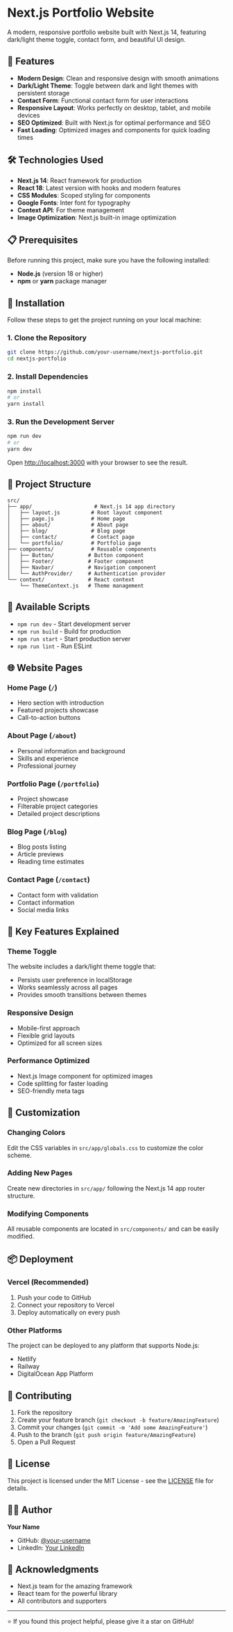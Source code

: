 # Next.js Portfolio Website

A modern, responsive portfolio website built with Next.js 14, featuring dark/light theme toggle, contact form, and beautiful UI design.

## 🚀 Features

- **Modern Design**: Clean and responsive design with smooth animations
- **Dark/Light Theme**: Toggle between dark and light themes with persistent storage
- **Contact Form**: Functional contact form for user interactions
- **Responsive Layout**: Works perfectly on desktop, tablet, and mobile devices
- **SEO Optimized**: Built with Next.js for optimal performance and SEO
- **Fast Loading**: Optimized images and components for quick loading times

## 🛠️ Technologies Used

- **Next.js 14**: React framework for production
- **React 18**: Latest version with hooks and modern features
- **CSS Modules**: Scoped styling for components
- **Google Fonts**: Inter font for typography
- **Context API**: For theme management
- **Image Optimization**: Next.js built-in image optimization

## 📋 Prerequisites

Before running this project, make sure you have the following installed:

- **Node.js** (version 18 or higher)
- **npm** or **yarn** package manager

## 🚀 Installation

Follow these steps to get the project running on your local machine:

### 1. Clone the Repository

```bash
git clone https://github.com/your-username/nextjs-portfolio.git
cd nextjs-portfolio
```

### 2. Install Dependencies

```bash
npm install
# or
yarn install
```

### 3. Run the Development Server

```bash
npm run dev
# or
yarn dev
```

Open [http://localhost:3000](http://localhost:3000) with your browser to see the result.

## 📁 Project Structure

```
src/
├── app/                    # Next.js 14 app directory
│   ├── layout.js          # Root layout component
│   ├── page.js            # Home page
│   ├── about/             # About page
│   ├── blog/              # Blog page
│   ├── contact/           # Contact page
│   └── portfolio/         # Portfolio page
├── components/            # Reusable components
│   ├── Button/           # Button component
│   ├── Footer/           # Footer component
│   ├── Navbar/           # Navigation component
│   └── AuthProvider/     # Authentication provider
└── context/              # React context
    └── ThemeContext.js   # Theme management
```

## 🎨 Available Scripts

- `npm run dev` - Start development server
- `npm run build` - Build for production
- `npm run start` - Start production server
- `npm run lint` - Run ESLint

## 🌐 Website Pages

### Home Page (`/`)
- Hero section with introduction
- Featured projects showcase
- Call-to-action buttons

### About Page (`/about`)
- Personal information and background
- Skills and experience
- Professional journey

### Portfolio Page (`/portfolio`)
- Project showcase
- Filterable project categories
- Detailed project descriptions

### Blog Page (`/blog`)
- Blog posts listing
- Article previews
- Reading time estimates

### Contact Page (`/contact`)
- Contact form with validation
- Contact information
- Social media links

## 🎯 Key Features Explained

### Theme Toggle
The website includes a dark/light theme toggle that:
- Persists user preference in localStorage
- Works seamlessly across all pages
- Provides smooth transitions between themes

### Responsive Design
- Mobile-first approach
- Flexible grid layouts
- Optimized for all screen sizes

### Performance Optimized
- Next.js Image component for optimized images
- Code splitting for faster loading
- SEO-friendly meta tags

## 🔧 Customization

### Changing Colors
Edit the CSS variables in `src/app/globals.css` to customize the color scheme.

### Adding New Pages
Create new directories in `src/app/` following the Next.js 14 app router structure.

### Modifying Components
All reusable components are located in `src/components/` and can be easily modified.

## 📦 Deployment

### Vercel (Recommended)
1. Push your code to GitHub
2. Connect your repository to Vercel
3. Deploy automatically on every push

### Other Platforms
The project can be deployed to any platform that supports Node.js:
- Netlify
- Railway
- DigitalOcean App Platform

## 🤝 Contributing

1. Fork the repository
2. Create your feature branch (`git checkout -b feature/AmazingFeature`)
3. Commit your changes (`git commit -m 'Add some AmazingFeature'`)
4. Push to the branch (`git push origin feature/AmazingFeature`)
5. Open a Pull Request

## 📄 License

This project is licensed under the MIT License - see the [LICENSE](LICENSE) file for details.

## 👨‍💻 Author

**Your Name**
- GitHub: [@your-username](https://github.com/your-username)
- LinkedIn: [Your LinkedIn](https://linkedin.com/in/your-profile)

## 🙏 Acknowledgments

- Next.js team for the amazing framework
- React team for the powerful library
- All contributors and supporters

---

⭐ If you found this project helpful, please give it a star on GitHub!